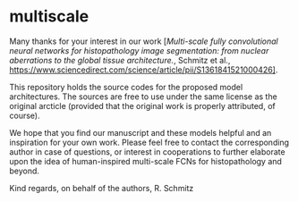 # multiscale

Many thanks for your interest in our work [*Multi-scale fully convolutional neural networks for histopathology image segmentation: from nuclear aberrations to the global tissue architecture.*, Schmitz et al., https://www.sciencedirect.com/science/article/pii/S1361841521000426]. 

This repository holds the source codes for the proposed model architectures. The sources are free to use under the same license as the original arcticle (provided that the original work is properly attributed, of course).  

We hope that you find our manuscript and these models helpful and an inspiration for your own work. Please feel free to contact the corresponding author in case of questions, or interest in cooperations to further elaborate upon the idea of human-inspired multi-scale FCNs for histopathology and beyond. 

Kind regards, on behalf of the authors, R. Schmitz
